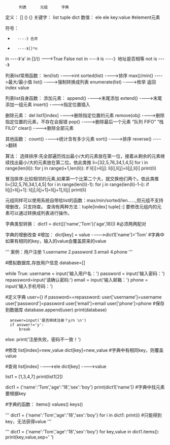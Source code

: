           列表      元组      字典
定义：     []        ()        {}
关键字：   list      tuple     dict
数值：     ele       ele       key:value       #element元素


符号：
+       ----》合并
*       ----》[]*n
in      ----》'a'  in []/()  --->True False
not in  ----》
is      ----》地址是否相等
not is  ----》


列表list常用函数：
len(list)       ---->int
sorted(list)    ---->排序
max()/min()     ---->最大/最小值
list()          ---->强制转换成列表
enumerate(list) ---->枚举    返回 index value


列表list自身函数：
添加元素：
append()        ---->末尾添加
extend()        ---->末尾添加一组元素
insert()        ---->指定位置插入


删除元素：
del list1[index]  ---->删除指定位置的元素
remove(obj)       ---->删除指定位置的元素，不存在会报错
pop()             ---->删除最后一个元素   “队列 FIFO” “栈 FILO”
clear()           ---->删除全部元素


其他函数：
count()         ---->统计含有多少元素
sort()          ---->排序
reverse()       ---->翻转

算法：
选择排序:先全部遍历找出最小/大的元素放在第一位，接着从剩余的元素继续找出最小/大的元素放在第二位。依此类推
li=[32,5,76,34,1,4,5]
for i in range(len(li)):
    for j in range(i+1,len(li)):
        if li[i]>li[j]:
            li[i],li[j]=li[j],li[i]
            print(li)


冒泡排序:比较相邻的元素,如果第一个比第二个大，就交换他们两个。依此类推
li=[32,5,76,34,1,4,5]
for i in range(len(li)-1):
    for j in range(len(li)-1-i):
        if li[j]>li[j+1]:
            li[j],li[j+1]=li[j+1],li[j]
            print(li)



元组同样可以使用系统自带给list的函数：max/min/sorted/len……,但元组不支持增删改，只支持查。
查询有两种方法：tuple[index]         tuple[::]
要修改元组内的元素可以通过转换成列表进行操作。



字典类型转换：
dict1 = dict([('name','Tom')('age',18)])   #必须两两配对

字典的增删改查
#增加：
dict[key] = value       ---->dict1['name']='Tom'        #字典中如果有相同的key，输入的value会覆盖原来的value



'''
案例：用户注册
1.username
2.password
3.email
4.phone
'''

#模拟数据库,存放用户信息
database=[]

while True:
  username = input('输入用户名：')
  password = input('输入密码：')
  repassword=input('请确认密码:')
  email    = input('输入邮箱：')
  phone    = input('输入手机号码：')

  #定义字典
  user={}
  if password==repassword:
      user['username']=username
      user['password']=password
      user['email']=email
      user['phone']=phone
      #保存到数据库
      database.append(user)
      print(database)

      answer=input('是否继续注册？y/n \n')
      if answer!='y':
          break
  else:
      print('注册失败，密码不一致！')






#修改
list[index]=new_value
dict[key]=new_value   #字典中有相同key，则覆盖value

#查询
list[index]   ---->ele
dict[key]     ---->value

list1 = [1,3,4,7]
print(list1[2])

dict1 = {'name':'Tom','age':'18','sex':'boy'}
print(dict1['name'])   #字典中找元素要根据key

#字典的函数：
items()
values()
keys()

'''
dict1 = {'name':'Tom','age':'18','sex':'boy'}
for i in dict1:
print(i)
#只能得到key，无法获得value
'''

'''
dict1 = {'name':'Tom','age':'18','sex':'boy'}
for key,value in dict1.items():
    print(key,value,sep='  ')
  


